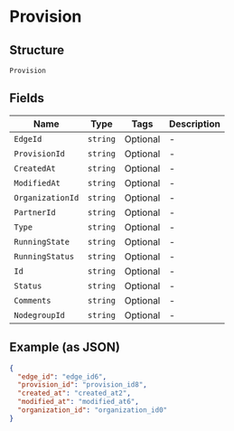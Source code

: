 
# Provision

## Structure

`Provision`

## Fields

| Name | Type | Tags | Description |
|  --- | --- | --- | --- |
| `EdgeId` | `string` | Optional | - |
| `ProvisionId` | `string` | Optional | - |
| `CreatedAt` | `string` | Optional | - |
| `ModifiedAt` | `string` | Optional | - |
| `OrganizationId` | `string` | Optional | - |
| `PartnerId` | `string` | Optional | - |
| `Type` | `string` | Optional | - |
| `RunningState` | `string` | Optional | - |
| `RunningStatus` | `string` | Optional | - |
| `Id` | `string` | Optional | - |
| `Status` | `string` | Optional | - |
| `Comments` | `string` | Optional | - |
| `NodegroupId` | `string` | Optional | - |

## Example (as JSON)

```json
{
  "edge_id": "edge_id6",
  "provision_id": "provision_id8",
  "created_at": "created_at2",
  "modified_at": "modified_at6",
  "organization_id": "organization_id0"
}
```

